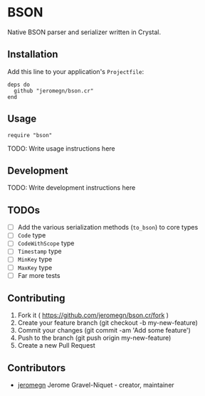 # BSON

Native BSON parser and serializer written in Crystal.

## Installation

Add this line to your application's `Projectfile`:

```crystal
deps do
  github "jeromegn/bson.cr"
end
```

## Usage

```crystal
require "bson"
```

TODO: Write usage instructions here

## Development

TODO: Write development instructions here

## TODOs

- [ ] Add the various serialization methods (`to_bson`) to core types
- [ ] `Code` type
- [ ] `CodeWithScope` type
- [ ] `Timestamp` type
- [ ] `MinKey` type
- [ ] `MaxKey` type
- [ ] Far more tests

## Contributing

1. Fork it ( https://github.com/jeromegn/bson.cr/fork )
2. Create your feature branch (git checkout -b my-new-feature)
3. Commit your changes (git commit -am 'Add some feature')
4. Push to the branch (git push origin my-new-feature)
5. Create a new Pull Request

## Contributors

- [jeromegn](https://github.com/jeromegn) Jerome Gravel-Niquet - creator, maintainer
